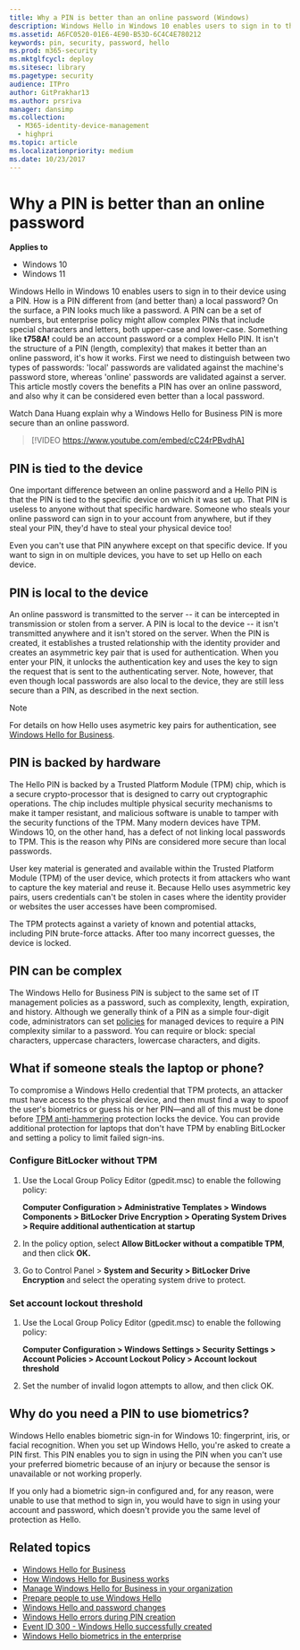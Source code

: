 ```yaml
---
title: Why a PIN is better than an online password (Windows)
description: Windows Hello in Windows 10 enables users to sign in to their device using a PIN. How is a PIN different from (and better than) an online password .
ms.assetid: A6FC0520-01E6-4E90-B53D-6C4C4E780212
keywords: pin, security, password, hello
ms.prod: m365-security
ms.mktglfcycl: deploy
ms.sitesec: library
ms.pagetype: security
audience: ITPro
author: GitPrakhar13
ms.author: prsriva
manager: dansimp
ms.collection:
  - M365-identity-device-management
  - highpri
ms.topic: article
ms.localizationpriority: medium
ms.date: 10/23/2017
---
```


# Why a PIN is better than an online password

**Applies to**

- Windows 10
- Windows 11

Windows Hello in Windows 10 enables users to sign in to their device using a PIN. How is a PIN different from (and better than) a local password?
On the surface, a PIN looks much like a password. A PIN can be a set of numbers, but enterprise policy might allow complex PINs that include special characters and letters, both upper-case and lower-case. Something like **t758A!** could be an account password or a complex Hello PIN. It isn't the structure of a PIN (length, complexity) that makes it better than an online password, it's how it works. First we need to distinguish between two types of passwords: 'local' passwords are validated against the machine's password store, whereas 'online' passwords are validated against a server. This article mostly covers the benefits a PIN has over an online password, and also why it can be considered even better than a local password. 

Watch Dana Huang explain why a Windows Hello for Business PIN is more secure than an online password.

> [!VIDEO https://www.youtube.com/embed/cC24rPBvdhA]

## PIN is tied to the device

One important difference between an online password and a Hello PIN is that the PIN is tied to the specific device on which it was set up. That PIN is useless to anyone without that specific hardware. Someone who steals your online password can sign in to your account from anywhere, but if they steal your PIN, they'd have to steal your physical device too!

Even you can't use that PIN anywhere except on that specific device. If you want to sign in on multiple devices, you have to set up Hello on each device.

## PIN is local to the device

An online password is transmitted to the server -- it can be intercepted in transmission or stolen from a server. A PIN is local to the device -- it isn't transmitted anywhere and it isn't stored on the server.
When the PIN is created, it establishes a trusted relationship with the identity provider and creates an asymmetric key pair that is used for authentication. When you enter your PIN, it unlocks the authentication key and uses the key to sign the request that is sent to the authenticating server.
Note, however, that even though local passwords are also local to the device, they are still less secure than a PIN, as described in the next section.

>[!NOTE]
>For details on how Hello uses asymetric key pairs for authentication, see [Windows Hello for Business](hello-overview.md#benefits-of-windows-hello).
 
## PIN is backed by hardware

The Hello PIN is backed by a Trusted Platform Module (TPM) chip, which is a secure crypto-processor that is designed to carry out cryptographic operations. The chip includes multiple physical security mechanisms to make it tamper resistant, and malicious software is unable to tamper with the security functions of the TPM. Many modern devices have TPM. Windows 10, on the other hand, has a defect of not linking local passwords to TPM. This is the reason why PINs are considered more secure than local passwords.

User key material is generated and available within the Trusted Platform Module (TPM) of the user device, which protects it from attackers who want to capture the key material and reuse it. Because Hello uses asymmetric key pairs, users credentials can't be stolen in cases where the identity provider or websites the user accesses have been compromised.

The TPM protects against a variety of known and potential attacks, including PIN brute-force attacks. After too many incorrect guesses, the device is locked.


## PIN can be complex

The Windows Hello for Business PIN is subject to the same set of IT management policies as a password, such as complexity, length, expiration, and history. Although we generally think of a PIN as a simple four-digit code, administrators can set [policies](hello-manage-in-organization.md) for managed devices to require a PIN complexity similar to a password. You can require or block: special characters, uppercase characters, lowercase characters, and digits.

## What if someone steals the laptop or phone?

To compromise a Windows Hello credential that TPM protects, an attacker must have access to the physical device, and then must find a way to spoof the user's biometrics or guess his or her PIN—and all of this must be done before [TPM anti-hammering](/windows/device-security/tpm/tpm-fundamentals#anti-hammering) protection locks the device.
You can provide additional protection for laptops that don't have TPM by enabling BitLocker and setting a policy to limit failed sign-ins.

### Configure BitLocker without TPM

1.  Use the Local Group Policy Editor (gpedit.msc) to enable the following policy:

    **Computer Configuration > Administrative Templates > Windows Components > BitLocker Drive Encryption > Operating System Drives > Require additional authentication at startup**
    
2.  In the policy option, select **Allow BitLocker without a compatible TPM**, and then click **OK.**
3.  Go to Control Panel > **System and Security > BitLocker Drive Encryption** and select the operating system drive to protect.

### Set account lockout threshold

1.  Use the Local Group Policy Editor (gpedit.msc) to enable the following policy:

    **Computer Configuration > Windows Settings > Security Settings > Account Policies > Account Lockout Policy > Account lockout threshold**
    
2.  Set the number of invalid logon attempts to allow, and then click OK.

## Why do you need a PIN to use biometrics?

Windows Hello enables biometric sign-in for Windows 10: fingerprint, iris, or facial recognition. When you set up Windows Hello, you're asked to create a PIN first. This PIN enables you to sign in using the PIN when you can't use your preferred biometric because of an injury or because the sensor is unavailable or not working properly.

If you only had a biometric sign-in configured and, for any reason, were unable to use that method to sign in, you would have to sign in using your account and password, which doesn't provide you the same level of protection as Hello.

## Related topics

- [Windows Hello for Business](hello-identity-verification.md)
- [How Windows Hello for Business works](hello-how-it-works.md)
- [Manage Windows Hello for Business in your organization](hello-manage-in-organization.md)
- [Prepare people to use Windows Hello](hello-prepare-people-to-use.md)
- [Windows Hello and password changes](hello-and-password-changes.md)
- [Windows Hello errors during PIN creation](hello-errors-during-pin-creation.md)
- [Event ID 300 - Windows Hello successfully created](hello-event-300.md)
- [Windows Hello biometrics in the enterprise](hello-biometrics-in-enterprise.md)
